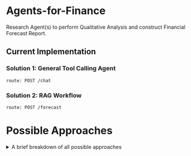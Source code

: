 # Agents-for-Finance

Research Agent(s) to perform Qualitative Analysis and construct Financial Forecast Report.

## Current Implementation

### Solution 1: General Tool Calling Agent

`route: POST /chat`

### Solution 2: RAG Workflow

`route: POST /forecast`





# Possible Approaches

<details>

<summary>A brief breakdown of all possible approaches</summary>

## Single Agent [✅ Implemented as API]
- One tool to extract financial metrics from Press Releases
- Another tool to extract statements and forward outlook statements from Earning Call transcripts
    - Autonomy : Low
    - No fixed structured output


## Indexed documents + Preset Workflow [✅ Implemented as API]
- Preset steps in a workflow, ensemble retrieval, reflections
    - Controlled Research (higher token usage, more time, higher calls/min)
    - Presets allow well-structured sections and output parsing
    - Needs domain expertise
    - Relies on indexed data
    - Autonomy : Medium



## Multi-agent (with reflection)
- Planner creates a detailed plan with `to-do` as a list of jsons with a boolean.
- Manager looks at the plan and assigns the worker/research agent with one task at a time (one todo), and tracks progress (chnages the bool values).
- Worker uses tools to search vector DB collections for information and drafts sections.
- Manager puts it all together and throws it to a reviewer for critiqing.
- Criticism goes to manager who can decide to directly go to worker or to planner based on the review.
- Reviewer here can be either another LLM or a human-in-the-loop.
    
    - Context Isolation
    - Read [deep agents](https://blog.langchain.com/deep-agents/) implementation inspired by [article](https://www.dbreunig.com/2025/06/26/how-to-fix-your-context.html)
    - Autonomy : High


## Google Search + Simple Reflection
- Single tool -> Google Search
    - Uses search results as ground truth (less complex RAG)
    - Always upto date
    - Faster
    - Wider range of responses
    - Autonomy : High

</details>